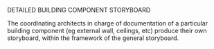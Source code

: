 DETAILED BUILDING COMPONENT STORYBOARD

The coordinating architects in charge of documentation of a particular building component (eg external wall, ceilings, etc) produce their own storyboard, within the framework of the general storyboard.